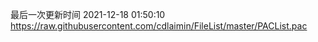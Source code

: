 最后一次更新时间 2021-12-18 01:50:10
https://raw.githubusercontent.com/cdlaimin/FileList/master/PACList.pac

